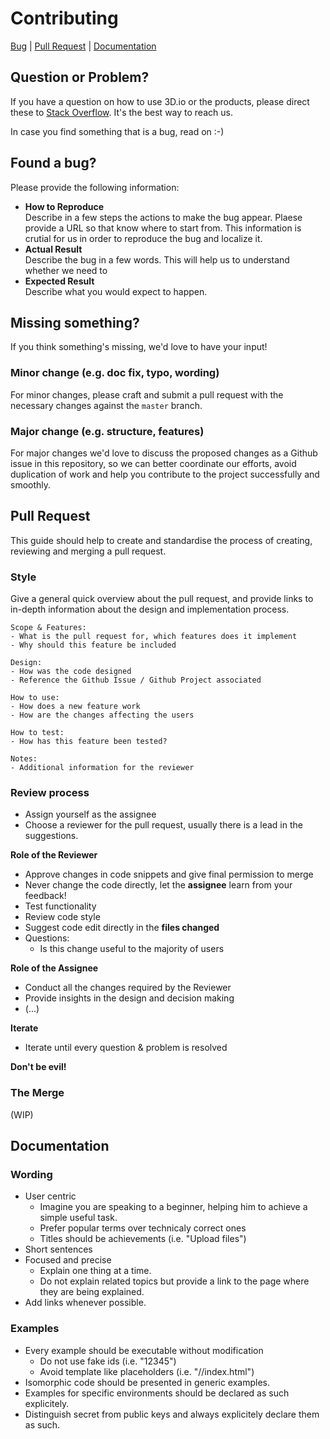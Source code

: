 # Contributing

[Bug](#found-a-bug) | [Pull Request](#pull-request) | [Documentation](#documentation)

## Question or Problem?

If you have a question on how to use 3D.io or the products, please direct these to [Stack Overflow](https://stackoverflow.com/questions/tagged/aframe%20and%203d.io%20or%20archilogic). It's the best way to reach us.

In case you find something that is a bug, read on :-)

## Found a bug?

Please provide the following information:
* **How to Reproduce**<br>
  Describe in a few steps the actions to make the bug appear. Plaese provide a URL so that know where to start from. This information is crutial for us in order to reproduce the bug and localize it.
* **Actual Result**<br>
  Describe the bug in a few words. This will help us to understand whether we need to 
* **Expected Result**<br>
  Describe what you would expect to happen.

## Missing something?

If you think something's missing, we'd love to have your input!

### Minor change (e.g. doc fix, typo, wording)

For minor changes, please craft and submit a pull request with the necessary changes against the `master` branch.

### Major change (e.g. structure, features)

For major changes we'd love to discuss the proposed changes as a Github issue in this repository, so we can better coordinate our efforts, avoid duplication of work and help you contribute to the project successfully and smoothly.

## Pull Request
This guide should help to create and standardise the process of creating,
reviewing and merging a pull request.

### Style
Give a general quick overview about the pull request, and provide links 
to in-depth information about the design and implementation process.

    Scope & Features:
    - What is the pull request for, which features does it implement
    - Why should this feature be included
    
    Design:
    - How was the code designed
    - Reference the Github Issue / Github Project associated
    
    How to use:
    - How does a new feature work
    - How are the changes affecting the users
    
    How to test:
    - How has this feature been tested?
    
    Notes:
    - Additional information for the reviewer
    
### Review process
* Assign yourself as the assignee
* Choose a reviewer for the pull request, usually there is a lead in the suggestions.

**Role of the Reviewer**
* Approve changes in code snippets and give final permission to merge
* Never change the code directly, let the **assignee** learn from your feedback!
* Test functionality
* Review code style
* Suggest code edit directly in the **files changed**
* Questions:
  * Is this change useful to the majority of users
  
**Role of the Assignee**
* Conduct all the changes required by the Reviewer
* Provide insights in the design and decision making
* (...)

**Iterate**
* Iterate until every question & problem is resolved

**Don't be evil!**

### The Merge
(WIP)


## Documentation

### Wording
* User centric
  * Imagine you are speaking to a beginner, helping him to achieve a simple useful task.
  * Prefer popular terms over technicaly correct ones
  * Titles should be achievements (i.e. "Upload files")
* Short sentences
* Focused and precise
  * Explain one thing at a time.
  * Do not explain related topics but provide a link to the page where they are being explained. 
* Add links whenever possible. 

### Examples
* Every example should be executable without modification
  * Do not use fake ids (i.e. "12345")
  * Avoid template like placeholders (i.e. "/<your-folder>/index.html")
* Isomorphic code should be presented in generic examples.
* Examples for specific environments should be declared as such explicitely.
* Distinguish secret from public keys and always explicitely declare them as such.
